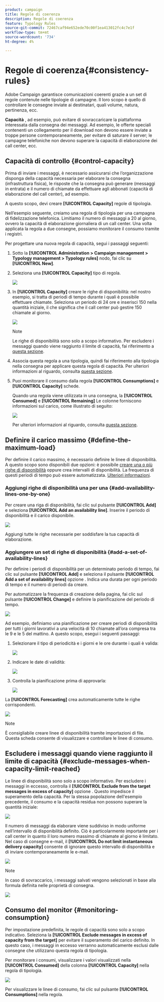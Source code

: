 ```yaml
---
product: campaign
title: Regole di coerenza
description: Regole di coerenza
feature: Typology Rules
source-git-commit: 72467caf94e652ede70c00f1ea413012fc4c7e1f
workflow-type: tm+mt
source-wordcount: '734'
ht-degree: 4%

---
```


# Regole di coerenza{#consistency-rules}

Adobe Campaign garantisce comunicazioni coerenti grazie a un set di regole contenute nelle tipologie di campagne. Il loro scopo è quello di controllare le consegne inviate ai destinatari, quali volume, natura, pertinenza, ecc.

**Capacità** , ad esempio, può evitare di sovraccaricare la piattaforma interessata dalla consegna dei messaggi. Ad esempio, le offerte speciali contenenti un collegamento per il download non devono essere inviate a troppe persone contemporaneamente, per evitare di saturare il server; le campagne telefoniche non devono superare la capacità di elaborazione dei call center, ecc.

## Capacità di controllo {#control-capacity}

Prima di inviare i messaggi, è necessario assicurarsi che l’organizzazione disponga della capacità necessaria per elaborare la consegna (infrastruttura fisica), le risposte che la consegna può generare (messaggi in entrata) e il numero di chiamate da effettuare agli abbonati (capacità di elaborazione del call center), ad esempio.

A questo scopo, devi creare **[!UICONTROL Capacity]** regole di tipologia.

Nell’esempio seguente, creiamo una regola di tipologia per una campagna di fidelizzazione telefonica. Limitiamo il numero di messaggi a 20 al giorno, ovvero la capacità di elaborazione giornaliera di un call center. Una volta applicata la regola a due consegne, possiamo monitorare il consumo tramite i registri.

Per progettare una nuova regola di capacità, segui i passaggi seguenti:

1. Sotto la **[!UICONTROL Administration > Campaign management > Typology management > Typology rules]** nodo, fai clic su **[!UICONTROL New]**.
1. Seleziona una **[!UICONTROL Capacity]** tipo di regola.

   ![](assets/campaign_opt_create_capacity_01.png)

1. In **[!UICONTROL Capacity]** creare le righe di disponibilità: nel nostro esempio, si tratta di periodi di tempo durante i quali è possibile effettuare chiamate. Seleziona un periodo di 24 ore e inserisci 150 nella quantità iniziale, il che significa che il call center può gestire 150 chiamate al giorno.

   ![](assets/campaign_opt_create_capacity_02.png)

   >[!NOTE]
   >
   >Le righe di disponibilità sono solo a scopo informativo. Per escludere i messaggi quando viene raggiunto il limite di capacità, fai riferimento a [questa sezione](#exclude-messages-when-capacity-limit-reached).

1. Associa questa regola a una tipologia, quindi fai riferimento alla tipologia nella consegna per applicare questa regola di capacità. Per ulteriori informazioni al riguardo, consulta [questa sezione](apply-rules.md#apply-a-typology-to-a-delivery).
1. Puoi monitorare il consumo dalla regola **[!UICONTROL Consumptions]** e **[!UICONTROL Capacity]** schede.

   Quando una regola viene utilizzata in una consegna, la **[!UICONTROL Consumed]** e **[!UICONTROL Remaining]** Le colonne forniscono informazioni sul carico, come illustrato di seguito:

   ![](assets/campaign_opt_create_capacity_03.png)

   Per ulteriori informazioni al riguardo, consulta [questa sezione](#monitor-consumption).

## Definire il carico massimo {#define-the-maximum-load}

Per definire il carico massimo, è necessario definire le linee di disponibilità. A questo scopo sono disponibili due opzioni: è possibile [creare una o più righe di disponibilità](#add-availability-lines-one-by-one) oppure crea intervalli di disponibilità. La frequenza di questi periodi di tempo può essere automatizzata. [Ulteriori informazioni](#add-a-set-of-availability-lines).

### Aggiungi righe di disponibilità una per una {#add-availability-lines-one-by-one}

Per creare una riga di disponibilità, fai clic sul pulsante **[!UICONTROL Add]** e seleziona **[!UICONTROL Add an availability line]**. Inserire il periodo di disponibilità e il carico disponibile.

![](assets/campaign_opt_create_capacity_02.png)

Aggiungi tutte le righe necessarie per soddisfare la tua capacità di elaborazione.

### Aggiungere un set di righe di disponibilità {#add-a-set-of-availability-lines}

Per definire i periodi di disponibilità per un determinato periodo di tempo, fai clic sul pulsante **[!UICONTROL Add]** e seleziona il pulsante **[!UICONTROL Add a set of availability lines]** opzione . Indica una durata per ogni periodo di tempo e il numero di periodi da creare.

Per automatizzare la frequenza di creazione della pagina, fai clic sul pulsante **[!UICONTROL Change]** e definire la pianificazione del periodo di tempo.

![](assets/campaign_opt_create_capacity_07.png)

Ad esempio, definiamo una pianificazione per creare periodi di disponibilità per tutti i giorni lavorativi a una velocità di 10 chiamate all’ora compresa tra le 9 e le 5 del mattino. A questo scopo, esegui i seguenti passaggi:

1. Selezionare il tipo di periodicità e i giorni e le ore durante i quali è valida:

   ![](assets/campaign_opt_create_capacity_08.png)

1. Indicare le date di validità:

   ![](assets/campaign_opt_create_capacity_09.png)

1. Controlla la pianificazione prima di approvarla:

   ![](assets/campaign_opt_create_capacity_10.png)

La **[!UICONTROL Forecasting]** crea automaticamente tutte le righe corrispondenti.

![](assets/campaign_opt_create_capacity_12.png)

>[!NOTE]
>
>È consigliabile creare linee di disponibilità tramite importazioni di file. Questa scheda consente di visualizzare e controllare le linee di consumo.

## Escludere i messaggi quando viene raggiunto il limite di capacità {#exclude-messages-when-capacity-limit-reached}

Le linee di disponibilità sono solo a scopo informativo. Per escludere i messaggi in eccesso, controlla il **[!UICONTROL Exclude from the target messages in excess of capacity]** opzione . Questo impedisce il superamento della capacità. Per la stessa popolazione dell&#39;esempio precedente, il consumo e la capacità residua non possono superare la quantità iniziale:

![](assets/campaign_opt_create_capacity_04.png)

Il numero di messaggi da elaborare viene suddiviso in modo uniforme nell’intervallo di disponibilità definito. Ciò è particolarmente importante per i call center in quanto il loro numero massimo di chiamate al giorno è limitato. Nel caso di consegne e-mail, il **[!UICONTROL Do not limit instantaneous delivery capacity]** consente di ignorare questo intervallo di disponibilità e di inviare contemporaneamente le e-mail.

![](assets/campaign_opt_create_capacity_05.png)

>[!NOTE]
>
>In caso di sovraccarico, i messaggi salvati vengono selezionati in base alla formula definita nelle proprietà di consegna.

![](assets/campaign_opt_create_capacity_06.png)

## Consumo del monitor {#monitoring-consumption}

Per impostazione predefinita, le regole di capacità sono solo a scopo indicativo. Seleziona la **[!UICONTROL Exclude messages in excess of capacity from the target]** per evitare il superamento del carico definito. In questo caso, i messaggi in eccesso verranno automaticamente esclusi dalle consegne che utilizzano questa regola di tipologia.

Per monitorare i consumi, visualizzare i valori visualizzati nella **[!UICONTROL Consumed]** della colonna **[!UICONTROL Capacity]** nella regola di tipologia.

![](assets/campaign_opt_create_capacity_04.png)

Per visualizzare le linee di consumo, fai clic sul pulsante **[!UICONTROL Consumptions]** nella regola.
